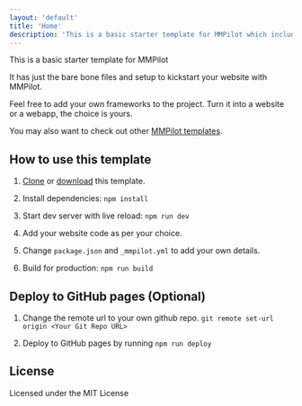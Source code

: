 ```yaml
---
layout: 'default'
title: 'Home'
description: 'This is a basic starter template for MMPilot which includes MMCSS Framework'
---
```


This is a basic starter template for MMPilot

It has just the bare bone files and setup to kickstart your website with MMPilot.

Feel free to add your own frameworks to the project. Turn it into a website or a webapp, the choice is yours.

You may also want to check out other [MMPilot templates](https://mmpilot.kunruchcreations.com/templates/).

## How to use this template

1. [Clone](https://github.com/kunruch/mmpilot-mmcss-template) or [download](https://github.com/kunruch/mmpilot-mmcss-template/archive/master.zip) this template.

2. Install dependencies: ``npm install``

3. Start dev server with live reload: ``npm run dev``

4. Add your website code as per your choice.

5. Change ``package.json`` and ``_mmpilot.yml`` to add your own details.

5. Build for production: ``npm run build``

## Deploy to GitHub pages (Optional)

1. Change the remote url to your own github repo. ``git remote set-url origin <Your Git Repo URL>``

2. Deploy to GitHub pages by running ``npm run deploy``

## License

Licensed under the MIT License
